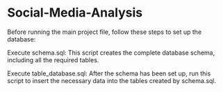 # Social-Media-Analysis

Before running the main project file, follow these steps to set up the database:

Execute schema.sql:
This script creates the complete database schema, including all the required tables.

Execute table_database.sql:
After the schema has been set up, run this script to insert the necessary data into the tables created by schema.sql.
